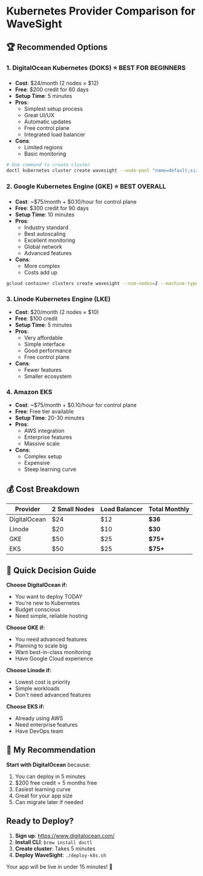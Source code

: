 # Kubernetes Provider Comparison for WaveSight

## 🏆 Recommended Options

### 1. **DigitalOcean Kubernetes (DOKS)** ⭐ BEST FOR BEGINNERS
- **Cost**: $24/month (2 nodes × $12)
- **Free**: $200 credit for 60 days
- **Setup Time**: 5 minutes
- **Pros**:
  - Simplest setup process
  - Great UI/UX
  - Automatic updates
  - Free control plane
  - Integrated load balancer
- **Cons**:
  - Limited regions
  - Basic monitoring

```bash
# One command to create cluster
doctl kubernetes cluster create wavesight --node-pool "name=default;size=s-2vcpu-4gb;count=2"
```

### 2. **Google Kubernetes Engine (GKE)** ⭐ BEST OVERALL
- **Cost**: ~$75/month + $0.10/hour for control plane
- **Free**: $300 credit for 90 days
- **Setup Time**: 10 minutes
- **Pros**:
  - Industry standard
  - Best autoscaling
  - Excellent monitoring
  - Global network
  - Advanced features
- **Cons**:
  - More complex
  - Costs add up

```bash
gcloud container clusters create wavesight --num-nodes=2 --machine-type=e2-medium
```

### 3. **Linode Kubernetes Engine (LKE)**
- **Cost**: $20/month (2 nodes × $10)
- **Free**: $100 credit
- **Setup Time**: 5 minutes
- **Pros**:
  - Very affordable
  - Simple interface
  - Good performance
  - Free control plane
- **Cons**:
  - Fewer features
  - Smaller ecosystem

### 4. **Amazon EKS**
- **Cost**: ~$75/month + $0.10/hour for control plane
- **Free**: Free tier available
- **Setup Time**: 20-30 minutes
- **Pros**:
  - AWS integration
  - Enterprise features
  - Massive scale
- **Cons**:
  - Complex setup
  - Expensive
  - Steep learning curve

## 💰 Cost Breakdown

| Provider | 2 Small Nodes | Load Balancer | Total Monthly |
|----------|---------------|---------------|---------------|
| DigitalOcean | $24 | $12 | **$36** |
| Linode | $20 | $10 | **$30** |
| GKE | $50 | $25 | **$75+** |
| EKS | $50 | $25 | **$75+** |

## 🚀 Quick Decision Guide

**Choose DigitalOcean if:**
- You want to deploy TODAY
- You're new to Kubernetes
- Budget conscious
- Need simple, reliable hosting

**Choose GKE if:**
- You need advanced features
- Planning to scale big
- Want best-in-class monitoring
- Have Google Cloud experience

**Choose Linode if:**
- Lowest cost is priority
- Simple workloads
- Don't need advanced features

**Choose EKS if:**
- Already using AWS
- Need enterprise features
- Have DevOps team

## 🎯 My Recommendation

**Start with DigitalOcean** because:
1. You can deploy in 5 minutes
2. $200 free credit = 5 months free
3. Easiest learning curve
4. Great for your app size
5. Can migrate later if needed

## Ready to Deploy?

1. **Sign up**: https://www.digitalocean.com/
2. **Install CLI**: `brew install doctl`
3. **Create cluster**: Takes 5 minutes
4. **Deploy WaveSight**: `./deploy-k8s.sh`

Your app will be live in under 15 minutes! 🎉
